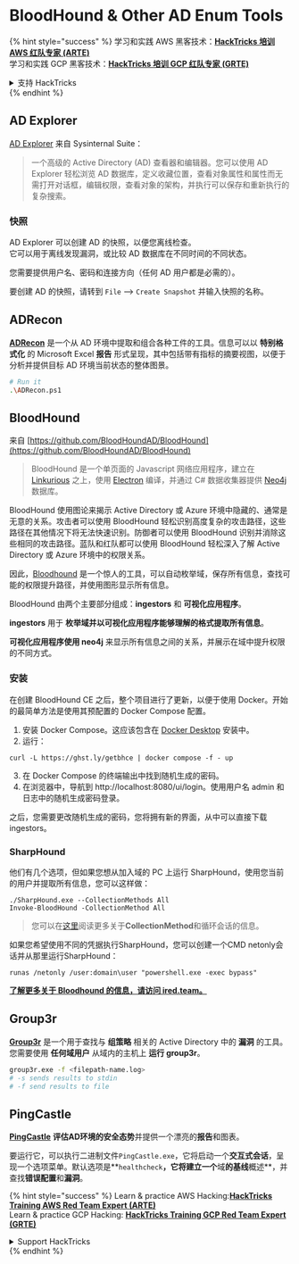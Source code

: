 # BloodHound & Other AD Enum Tools

{% hint style="success" %}
学习和实践 AWS 黑客技术：<img src="/.gitbook/assets/arte.png" alt="" data-size="line">[**HackTricks 培训 AWS 红队专家 (ARTE)**](https://training.hacktricks.xyz/courses/arte)<img src="/.gitbook/assets/arte.png" alt="" data-size="line">\
学习和实践 GCP 黑客技术：<img src="/.gitbook/assets/grte.png" alt="" data-size="line">[**HackTricks 培训 GCP 红队专家 (GRTE)**<img src="/.gitbook/assets/grte.png" alt="" data-size="line">](https://training.hacktricks.xyz/courses/grte)

<details>

<summary>支持 HackTricks</summary>

* 查看 [**订阅计划**](https://github.com/sponsors/carlospolop)!
* **加入** 💬 [**Discord 群组**](https://discord.gg/hRep4RUj7f) 或 [**Telegram 群组**](https://t.me/peass) 或 **关注** 我们的 **Twitter** 🐦 [**@hacktricks\_live**](https://twitter.com/hacktricks\_live)**.**
* **通过向** [**HackTricks**](https://github.com/carlospolop/hacktricks) 和 [**HackTricks Cloud**](https://github.com/carlospolop/hacktricks-cloud) GitHub 仓库提交 PR 分享黑客技巧。

</details>
{% endhint %}

## AD Explorer

[AD Explorer](https://docs.microsoft.com/en-us/sysinternals/downloads/adexplorer) 来自 Sysinternal Suite：

> 一个高级的 Active Directory (AD) 查看器和编辑器。您可以使用 AD Explorer 轻松浏览 AD 数据库，定义收藏位置，查看对象属性和属性而无需打开对话框，编辑权限，查看对象的架构，并执行可以保存和重新执行的复杂搜索。

### 快照

AD Explorer 可以创建 AD 的快照，以便您离线检查。\
它可以用于离线发现漏洞，或比较 AD 数据库在不同时间的不同状态。

您需要提供用户名、密码和连接方向（任何 AD 用户都是必需的）。

要创建 AD 的快照，请转到 `File` --> `Create Snapshot` 并输入快照的名称。

## ADRecon

[**ADRecon**](https://github.com/adrecon/ADRecon) 是一个从 AD 环境中提取和组合各种工件的工具。信息可以以 **特别格式化** 的 Microsoft Excel **报告** 形式呈现，其中包括带有指标的摘要视图，以便于分析并提供目标 AD 环境当前状态的整体图景。
```bash
# Run it
.\ADRecon.ps1
```
## BloodHound

来自 [https://github.com/BloodHoundAD/BloodHound](https://github.com/BloodHoundAD/BloodHound)

> BloodHound 是一个单页面的 Javascript 网络应用程序，建立在 [Linkurious](http://linkurio.us/) 之上，使用 [Electron](http://electron.atom.io/) 编译，并通过 C# 数据收集器提供 [Neo4j](https://neo4j.com/) 数据库。

BloodHound 使用图论来揭示 Active Directory 或 Azure 环境中隐藏的、通常是无意的关系。攻击者可以使用 BloodHound 轻松识别高度复杂的攻击路径，这些路径在其他情况下将无法快速识别。防御者可以使用 BloodHound 识别并消除这些相同的攻击路径。蓝队和红队都可以使用 BloodHound 轻松深入了解 Active Directory 或 Azure 环境中的权限关系。

因此，[Bloodhound](https://github.com/BloodHoundAD/BloodHound) 是一个惊人的工具，可以自动枚举域，保存所有信息，查找可能的权限提升路径，并使用图形显示所有信息。

BloodHound 由两个主要部分组成：**ingestors** 和 **可视化应用程序**。

**ingestors** 用于 **枚举域并以可视化应用程序能够理解的格式提取所有信息**。

**可视化应用程序使用 neo4j** 来显示所有信息之间的关系，并展示在域中提升权限的不同方式。

### 安装
在创建 BloodHound CE 之后，整个项目进行了更新，以便于使用 Docker。开始的最简单方法是使用其预配置的 Docker Compose 配置。

1. 安装 Docker Compose。这应该包含在 [Docker Desktop](https://www.docker.com/products/docker-desktop/) 安装中。
2. 运行：
```
curl -L https://ghst.ly/getbhce | docker compose -f - up
```
3. 在 Docker Compose 的终端输出中找到随机生成的密码。  
4. 在浏览器中，导航到 http://localhost:8080/ui/login。使用用户名 admin 和日志中的随机生成密码登录。  

之后，您需要更改随机生成的密码，您将拥有新的界面，从中可以直接下载 ingestors。  

### SharpHound  

他们有几个选项，但如果您想从加入域的 PC 上运行 SharpHound，使用您当前的用户并提取所有信息，您可以这样做：
```
./SharpHound.exe --CollectionMethods All
Invoke-BloodHound -CollectionMethod All
```
> 您可以在[这里](https://support.bloodhoundenterprise.io/hc/en-us/articles/17481375424795-All-SharpHound-Community-Edition-Flags-Explained)阅读更多关于**CollectionMethod**和循环会话的信息。

如果您希望使用不同的凭据执行SharpHound，您可以创建一个CMD netonly会话并从那里运行SharpHound：
```
runas /netonly /user:domain\user "powershell.exe -exec bypass"
```
[**了解更多关于 Bloodhound 的信息，请访问 ired.team。**](https://ired.team/offensive-security-experiments/active-directory-kerberos-abuse/abusing-active-directory-with-bloodhound-on-kali-linux)

## Group3r

[**Group3r**](https://github.com/Group3r/Group3r) 是一个用于查找与 **组策略** 相关的 Active Directory 中的 **漏洞** 的工具。\
您需要使用 **任何域用户** 从域内的主机上 **运行 group3r**。
```bash
group3r.exe -f <filepath-name.log>
# -s sends results to stdin
# -f send results to file
```
## PingCastle

[**PingCastle**](https://www.pingcastle.com/documentation/) **评估AD环境的安全态势**并提供一个漂亮的**报告**和图表。

要运行它，可以执行二进制文件`PingCastle.exe`，它将启动一个**交互式会话**，呈现一个选项菜单。默认选项是**`healthcheck`**，它将建立一个**域**的基线**概述**，并查找**错误配置**和**漏洞**。&#x20;

{% hint style="success" %}
Learn & practice AWS Hacking:<img src="/.gitbook/assets/arte.png" alt="" data-size="line">[**HackTricks Training AWS Red Team Expert (ARTE)**](https://training.hacktricks.xyz/courses/arte)<img src="/.gitbook/assets/arte.png" alt="" data-size="line">\
Learn & practice GCP Hacking: <img src="/.gitbook/assets/grte.png" alt="" data-size="line">[**HackTricks Training GCP Red Team Expert (GRTE)**<img src="/.gitbook/assets/grte.png" alt="" data-size="line">](https://training.hacktricks.xyz/courses/grte)

<details>

<summary>Support HackTricks</summary>

* Check the [**subscription plans**](https://github.com/sponsors/carlospolop)!
* **Join the** 💬 [**Discord group**](https://discord.gg/hRep4RUj7f) or the [**telegram group**](https://t.me/peass) or **follow** us on **Twitter** 🐦 [**@hacktricks\_live**](https://twitter.com/hacktricks\_live)**.**
* **Share hacking tricks by submitting PRs to the** [**HackTricks**](https://github.com/carlospolop/hacktricks) and [**HackTricks Cloud**](https://github.com/carlospolop/hacktricks-cloud) github repos.

</details>
{% endhint %}
